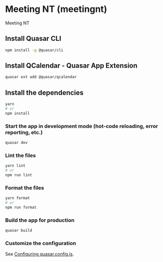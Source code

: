 # Meeting NT (meetingnt)

Meeting NT

## Install Quasar CLI

```bash
npm install -g @quasar/cli
```

## Install QCalendar - Quasar App Extension

```bash
quasar ext add @quasar/qcalendar
```

## Install the dependencies

```bash
yarn
# or
npm install
```

### Start the app in development mode (hot-code reloading, error reporting, etc.)

```bash
quasar dev
```

### Lint the files

```bash
yarn lint
# or
npm run lint
```

### Format the files

```bash
yarn format
# or
npm run format
```

### Build the app for production

```bash
quasar build
```

### Customize the configuration

See [Configuring quasar.config.js](https://v2.quasar.dev/quasar-cli-vite/quasar-config-js).

